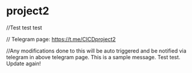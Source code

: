 # project2

//Test test test

// Telegram page: https://t.me/CICDproject2

//Any modifications done to this will be auto triggered and be notified via telegram in above telegram page. This is a sample message. Test test. Update again!
